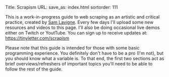 Title: Scrapism
URL:
save_as: index.html
sortorder: 111


This is a work-in-progress guide to web scraping as an artistic and critical practice, created by <a href="https://lav.io">Sam Lavigne</a>. Every few days I'll upload some new resources and videos to this page. I'll also be doing occasional live demos either on Twitch or YoutTube. You can sign up to receive
updates at: <a href="https://tinyletter.com/scrapism">https://tinyletter.com/scrapism</a>

Please note that this guide is intended for those with some basic programming experience. You definitely don't have to be a pro (I'm not), but you should know what a variable is. To that end, the first two sections act as brief overviews/refreshers of important topics you'll need to be able to follow the rest of the guide.

